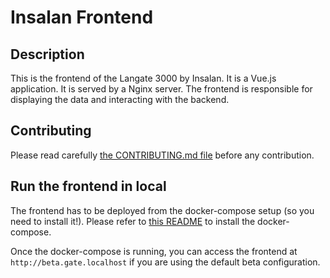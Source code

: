 # Insalan Frontend

## Description

This is the frontend of the Langate 3000 by Insalan. It is a Vue.js application. It is
served by a Nginx server. The frontend is responsible for displaying the data and
interacting with the backend.

## Contributing

Please read carefully [the CONTRIBUTING.md file](../CONTRIBUTING.md) before any
contribution.

## Run the frontend in local

The frontend has to be deployed from the docker-compose setup (so you need to
install it!). Please refer to [this
README](../README.md) to install the docker-compose.

Once the docker-compose is running, you can access the frontend at
`http://beta.gate.localhost` if you are using the default beta configuration.
